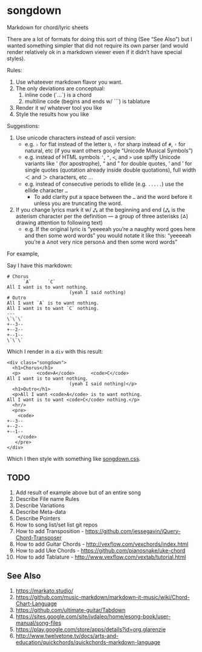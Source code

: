 # songdown

Markdown for chord/lyric sheets

There are a lot of formats for doing this sort of thing (See “See Also”) but I wanted something simpler that did not require its own parser (and would render relatively ok in a markdown viewer even if it didn’t have special styles).

Rules:

1. Use whateever markdown flavor you want.
2. The only deviations are conceptual:
   1. inline code (\`…\`) is a chord
   2. multiline code (begins and ends w/ \`\`\`) is tablature
3. Render it w/ whatever tool you like
4. Style the results how you like

Suggestions:

1. Use unicode characters instead of ascii version:
   * e.g. `♭` for flat instead of the letter `b`, `♯` for sharp instead of `#`, `♮` for natural, etc (if you want others google “Unicode Musical Symbols”)
   * e.g. instead of HTML symbols `'`, `"`, `<`, and `>` use spiffy Unicode variants like ’ (for apostrophe), “ and ” for double quotes, ‘ and ’ for single quotes (quotation already inside double quotations), full width ＜ and ＞ characters, etc …
   * e.g. instead of consecutive periods to ellide (e.g. `.....`) use the ellide character `…`
      * To add clarity put a space between the `…` and the word before it unless you are truncating the word.
2. If you change lyrics mark it w/ `⁂` at the beginning and end (`⁂` is the asterism character per the definition — a group of three asterisks (⁂) drawing attention to following text)
   * e.g. If the original lyric is “yeeeeah you’re a naughty word goes here and then some word words” you would notate it like this: “yeeeeah you’re a ⁂not very nice person⁂ and then some word words”

For example,

Say I have this markdown:

```
# Chorus
      `A`      `C`
All I want is to want nothing.
                       (yeah I said nothing)
# Outro
All I want `A` is to want nothing.           
All I want is to want `C` nothing.
---
\`\`\`
+--3--
+--2--
+--1--
\`\`\`
```

Which I render in a `div` with this result:

```
<div class="songdown">
  <h1>Chorus</h1>
  <p>      <code>A</code>      <code>C</code>
All I want is to want nothing.
                       (yeah I said nothing)</p>
  <h1>Outro</h1>
  <p>All I want <code>A</code> is to want nothing.           
All I want is to want <code>C</code> nothing.</p>
  <hr/>
  <pre>
    <code>
+--3--
+--2--
+--1--
    </code>
   </pre>
</div>
```
Which I then style with something like [songdown.css](songdown.css).

## TODO

1. Add result of example above but of an entire song
1. Describe File name Rules
1. Describe Variations
1. Describe Meta-data
1. Describe Pointers
1. How to song list/set list git repos
1. How to add Transposition - https://github.com/jessegavin/jQuery-Chord-Transposer
1. How to add Guitar Chords - http://vexflow.com/vexchords/index.html
1. How to add Uke Chords - https://github.com/pianosnake/uke-chord
1. How to add Tablature - http://www.vexflow.com/vextab/tutorial.html

## See Also

1. https://markato.studio/
1. https://github.com/music-markdown/markdown-it-music/wiki/Chord-Chart-Language
1. https://github.com/ultimate-guitar/Tabdown
1. https://sites.google.com/site/jvdaleo/home/esong-book/user-manual/song-files
1. https://play.google.com/store/apps/details?id=org.glarenzie
1. http://www.twelvetone.tv/docs/arts-and-education/quickchords/quickchords-markdown-language
